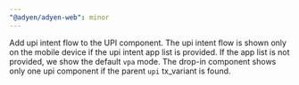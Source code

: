 ```yaml
---
"@adyen/adyen-web": minor
---
```


Add upi intent flow to the UPI component. The upi intent flow is shown only on the mobile device if the upi intent app list is provided.
If the app list is not provided, we show the default `vpa` mode.
The drop-in component shows only one upi component if the parent `upi` tx_variant is found.

